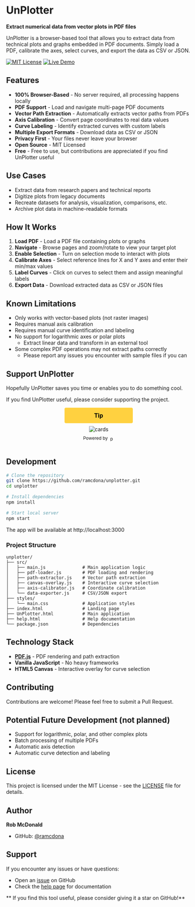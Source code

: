 # UnPlotter

**Extract numerical data from vector plots in PDF files**

UnPlotter is a browser-based tool that allows you to extract data from technical plots and graphs embedded in PDF documents. Simply load a PDF, calibrate the axes, select curves, and export the data as CSV or JSON.

[![MIT License](https://img.shields.io/badge/License-MIT-blue.svg)](LICENSE)
[![Live Demo](https://img.shields.io/badge/demo-live-success)](https://ramcdona.github.io/unplotter)

## Features

- **100% Browser-Based** - No server required, all processing happens locally
- **PDF Support** - Load and navigate multi-page PDF documents
- **Vector Path Extraction** - Automatically extracts vector paths from PDFs
- **Axis Calibration** - Convert page coordinates to real data values
- **Curve Labeling** - Identify extracted curves with custom labels
- **Multiple Export Formats** - Download data as CSV or JSON
- **Privacy First** - Your files never leave your browser
- **Open Source** - MIT Licensed
- **Free** - Free to use, but contributions are appreciated if you find UnPlotter useful

## Use Cases
- Extract data from research papers and technical reports
- Digitize plots from legacy documents
- Recreate datasets for analysis, visualization, comparisons, etc.
- Archive plot data in machine-readable formats

## How It Works
1. **Load PDF** - Load a PDF file containing plots or graphs
1. **Navigate** - Browse pages and zoom/rotate to view your target plot
1. **Enable Selection** - Turn on selection mode to interact with plots
1. **Calibrate Axes** - Select reference lines for X and Y axes and enter their min/max values
1. **Label Curves** - Click on curves to select them and assign meaningful labels
1. **Export Data** - Download extracted data as CSV or JSON files

## Known Limitations
- Only works with vector-based plots (not raster images)
- Requires manual axis calibration
- Requires manual curve identification and labeling
- No support for logarithmic axes or polar plots
  - Extract linear data and transform in an external tool
- Some complex PDF operations may not extract paths correctly
  - Please report any issues you encounter with sample files if you can


## Support UnPlotter

Hopefully UnPlotter saves you time or enables you to do something cool.

If you find UnPlotter useful, please consider supporting the project.

<div style="text-align:center;">
<style>.pp-KXTU4C3367A82{text-align:center;border:none;border-radius:0.25rem;min-width:11.625rem;padding:0 2rem;height:2.625rem;font-weight:bold;background-color:#FFD140;color:#000000;font-family:"Helvetica Neue",Arial,sans-serif;font-size:1rem;line-height:1.25rem;cursor:pointer;}</style>
<form action="https://www.paypal.com/ncp/payment/KXTU4C3367A82" method="post" target="_blank" style="display:inline-grid;justify-items:center;align-content:start;gap:0.5rem;">
<input class="pp-KXTU4C3367A82" type="submit" value="Tip" />
<img src=https://www.paypalobjects.com/images/Debit_Credit_APM.svg alt="cards" />
<section style="font-size: 0.75rem;"> Powered by <img src="https://www.paypalobjects.com/paypal-ui/logos/svg/paypal-wordmark-color.svg" alt="paypal" style="height:0.875rem;vertical-align:middle;"/></section>
</form>
</div>

## Development

```bash
# Clone the repository
git clone https://github.com/ramcdona/unplotter.git
cd unplotter

# Install dependencies
npm install

# Start local server
npm start
```

The app will be available at http://localhost:3000

### Project Structure

```
unplotter/
├── src/
│   ├── main.js              # Main application logic
│   ├── pdf-loader.js        # PDF loading and rendering
│   ├── path-extractor.js    # Vector path extraction
│   ├── canvas-overlay.js    # Interactive curve selection
│   ├── axis-calibrator.js   # Coordinate calibration
│   └── data-exporter.js     # CSV/JSON export
├── styles/
│   └── main.css             # Application styles
├── index.html               # Landing page
├── UnPlotter.html           # Main application
├── help.html                # Help documentation
└── package.json             # Dependencies
```

## Technology Stack
- **[PDF.js](https://github.com/mozilla/pdf.js)** - PDF rendering and path extraction
- **Vanilla JavaScript** - No heavy frameworks
- **HTML5 Canvas** - Interactive overlay for curve selection

## Contributing
Contributions are welcome! Please feel free to submit a Pull Request.

## Potential Future Development (not planned)
- Support for logarithmic, polar, and other complex plots
- Batch processing of multiple PDFs
- Automatic axis detection
- Automatic curve detection and labeling

## License
This project is licensed under the MIT License - see the [LICENSE](LICENSE) file for details.

## Author
**Rob McDonald**
- GitHub: [@ramcdona](https://github.com/ramcdona)

## Support
If you encounter any issues or have questions:
- Open an [issue](https://github.com/ramcdona/unplotter/issues) on GitHub
- Check the [help page](https://ramcdona.github.io/unplotter/help.html) for documentation

** If you find this tool useful, please consider giving it a star on GitHub!**
